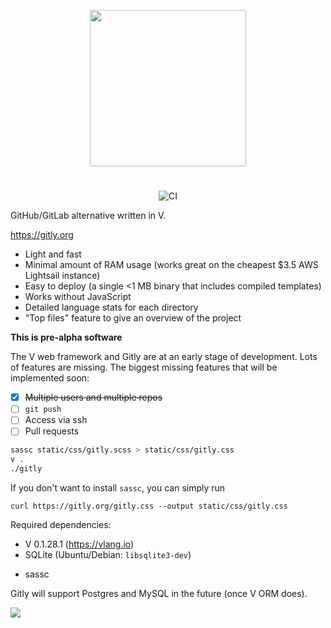 <div align="center">
<p>
    <img width="250" src="https://raw.githubusercontent.com/AldrinMathew/GitlyLogo/main/raster/gitly-logo-card.png">
</p>

#

![CI](https://github.com/vlang/gitly/workflows/CI/badge.svg?branch=master)
</div>

GitHub/GitLab alternative written in V.

https://gitly.org

- Light and fast
- Minimal amount of RAM usage (works great on the cheapest $3.5 AWS Lightsail instance)
- Easy to deploy (a single <1 MB binary that includes compiled templates)
- Works without JavaScript
- Detailed language stats for each directory
- "Top files" feature to give an overview of the project

**This is pre-alpha software**

The V web framework and Gitly are at an early stage of development. Lots of features are missing.
The biggest missing features that will be implemented soon:

- [x] <strike>Multiple users and multiple repos</strike>
- [ ] `git push`
- [ ] Access via ssh
- [ ] Pull requests

```sh
sassc static/css/gitly.scss > static/css/gitly.css
v .
./gitly
```

If you don't want to install `sassc`, you can simply run

```
curl https://gitly.org/gitly.css --output static/css/gitly.css
```


Required dependencies:
* V 0.1.28.1 (https://vlang.io)
* SQLite (Ubuntu/Debian: `libsqlite3-dev`)
<!--* Markdown (`v install markdown`) -->
* sassc

Gitly will support Postgres and MySQL in the future (once V ORM does).

![](https://user-images.githubusercontent.com/687996/85933714-b195fe80-b8da-11ea-9ddd-09cadc2103e4.png)
